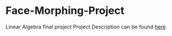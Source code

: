 # Face-Morphing-Project
Linear Algebra final project
Project Description can be found <a target="_blank" href="https://github.com/shayandaneshvar/Face-Morphing-Project/blob/master/Final%20Project.pdf" >here </a>
